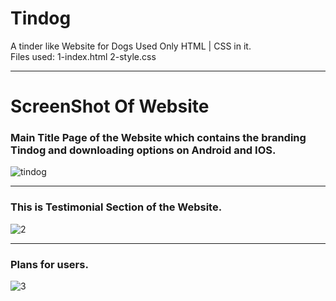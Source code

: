 # Tindog
A tinder like Website for Dogs
Used Only HTML | CSS in it.\
Files used:
1-index.html
2-style.css
<hr>
<h1>ScreenShot Of Website</h1>
<h3> Main Title Page of the Website which contains the branding Tindog and downloading options on Android and IOS.</h3>

![tindog](https://user-images.githubusercontent.com/76509849/174449451-ef8b2c58-4f1a-4ff6-8cf0-2f6bb08c2eb8.jpg)

<hr> 

<h3>This is Testimonial Section of the Website.</h3>

![2](https://user-images.githubusercontent.com/76509849/175530037-9737917a-6e92-427b-a475-665f9ab5155d.jpg)

<hr>

<h3> Plans for users.</h3>

![3](https://user-images.githubusercontent.com/76509849/175530245-c3be0921-253f-4fba-8fb1-6dc5df00a0ea.jpg)



